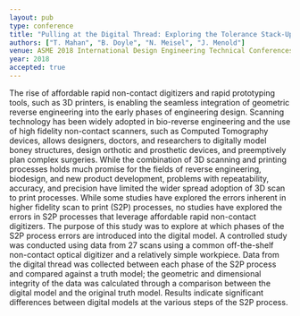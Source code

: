 ```yaml
---
layout: pub
type: conference
title: "Pulling at the Digital Thread: Exploring the Tolerance Stack-Up in Scan to Print Processes"
authors: ["T. Mahan", "B. Doyle", "N. Meisel", "J. Menold"]
venue: ASME 2018 International Design Engineering Technical Conferences and Computers and Information in Engineering Conference
year: 2018
accepted: true
---
```

The rise of affordable rapid non-contact digitizers and rapid prototyping tools, such as 3D printers, is enabling the seamless integration of geometric reverse engineering into the early phases of engineering design. Scanning technology has been widely adopted in bio-reverse engineering and the use of high fidelity non-contact scanners, such as Computed Tomography devices, allows designers, doctors, and researchers to digitally model boney structures, design orthotic and prosthetic devices, and preemptively plan complex surgeries. While the combination of 3D scanning and printing processes holds much promise for the fields of reverse engineering, biodesign, and new product development, problems with repeatability, accuracy, and precision have limited the wider spread adoption of 3D scan to print processes. While some studies have explored the errors inherent in higher fidelity scan to print (S2P) processes, no studies have explored the errors in S2P processes that leverage affordable rapid non-contact digitizers. The purpose of this study was to explore at which phases of the S2P process errors are introduced into the digital model. A controlled study was conducted using data from 27 scans using a common off-the-shelf non-contact optical digitizer and a relatively simple workpiece. Data from the digital thread was collected between each phase of the S2P process and compared against a truth model; the geometric and dimensional integrity of the data was calculated through a comparison between the digital model and the original truth model. Results indicate significant differences between digital models at the various steps of the S2P process. 
